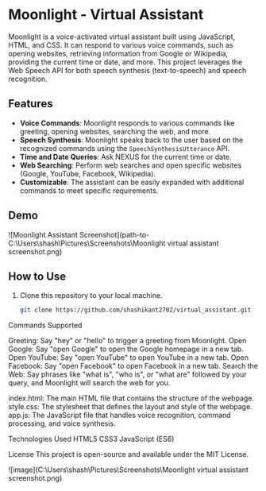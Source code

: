 # Moonlight - Virtual Assistant

Moonlight is a voice-activated virtual assistant built using JavaScript, HTML, and CSS. It can respond to various voice commands, such as opening websites, retrieving information from Google or Wikipedia, providing the current time or date, and more. This project leverages the Web Speech API for both speech synthesis (text-to-speech) and speech recognition.

## Features

- **Voice Commands**: Moonlight responds to various commands like greeting, opening websites, searching the web, and more.
- **Speech Synthesis**: Moonlight speaks back to the user based on the recognized commands using the `SpeechSynthesisUtterance` API.
- **Time and Date Queries**: Ask NEXUS for the current time or date.
- **Web Searching**: Perform web searches and open specific websites (Google, YouTube, Facebook, Wikipedia).
- **Customizable**: The assistant can be easily expanded with additional commands to meet specific requirements.

## Demo

![Moonlight Assistant Screenshot](path-to-C:\Users\shash\Pictures\Screenshots\Moonlight virtual assistant screenshot.png)

## How to Use

1. Clone this repository to your local machine.

   ```bash
   git clone https://github.com/shashikant2702/virtual_assistant.git
   

Commands Supported
   
Greeting: Say "hey" or "hello" to trigger a greeting from Moonlight.
Open Google: Say "open Google" to open the Google homepage in a new tab.
Open YouTube: Say "open YouTube" to open YouTube in a new tab.
Open Facebook: Say "open Facebook" to open Facebook in a new tab.
Search the Web: Say phrases like "what is", "who is", or "what are" followed by your query, and Moonlight will search the web for you.

index.html: The main HTML file that contains the structure of the webpage.
style.css: The stylesheet that defines the layout and style of the webpage.
app.js: The JavaScript file that handles voice recognition, command processing, and voice synthesis.

Technologies Used
HTML5
CSS3
JavaScript (ES6)

License
This project is open-source and available under the MIT License.

![image](C:\Users\shash\Pictures\Screenshots\Moonlight virtual assistant screenshot.png)

   
